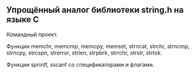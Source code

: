 ## Упрощённый аналог библиотеки string.h на языке C

Командный проект.

Функции memchr, memcmp, memcpy, memset, strncat, strchr, strncmp, strncpy, strcspn, strerror, strlen, strpbrk, strrchr, strstr, strtok.

Функции sprintf, sscanf со спецификаторами и флагами.
